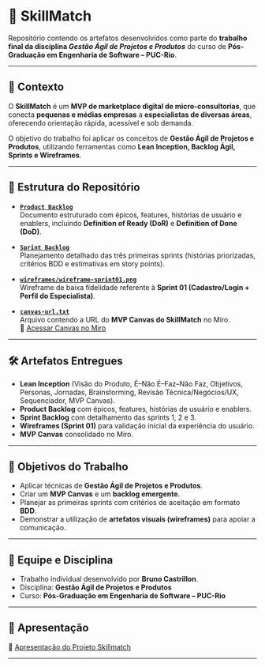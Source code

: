 # 📌 SkillMatch

Repositório contendo os artefatos desenvolvidos como parte do **trabalho final da disciplina _Gestão Ágil de Projetos e Produtos_** do curso de **Pós-Graduação em Engenharia de Software – PUC-Rio**.

---

## 📖 Contexto

O **SkillMatch** é um **MVP de marketplace digital de micro-consultorias**, que conecta **pequenas e médias empresas** a **especialistas de diversas áreas**, oferecendo orientação rápida, acessível e sob demanda.

O objetivo do trabalho foi aplicar os conceitos de **Gestão Ágil de Projetos e Produtos**, utilizando ferramentas como **Lean Inception, Backlog Ágil, Sprints e Wireframes**.

---

## 📂 Estrutura do Repositório

- **[`Product Backlog`]([./Product%20Backlog](https://github.com/brunocastrillon/pos-puc-sprint03-gap/blob/master/product-backlog.pdf))**  
  Documento estruturado com épicos, features, histórias de usuário e enablers, incluindo **Definition of Ready (DoR)** e **Definition of Done (DoD)**.

- **[`Sprint Backlog`]([./Sprint%20Backlog](https://github.com/brunocastrillon/pos-puc-sprint03-gap/blob/master/sprint-backlog.pdf))**  
  Planejamento detalhado das três primeiras sprints (histórias priorizadas, critérios BDD e estimativas em story points).

- **[`wireframes/wireframe-sprint01.png`](./wireframes/wireframe-sprint01.pnghttps://github.com/brunocastrillon/pos-puc-sprint03-gap/blob/master/wireframes/wireframe-sprint%2001.png)**  
  Wireframe de baixa fidelidade referente à **Sprint 01 (Cadastro/Login + Perfil do Especialista)**.

- **[`canvas-url.txt`]([./canvas-url.txt](https://github.com/brunocastrillon/pos-puc-sprint03-gap/blob/master/canvas-url.txt))**  
  Arquivo contendo a URL do **MVP Canvas do SkillMatch** no Miro.  
  🔗 [Acessar Canvas no Miro](https://miro.com/app/board/uXjVJKuJfJs=/?share_link_id=791216612941)

---

## 🛠️ Artefatos Entregues

- **Lean Inception** (Visão do Produto, É–Não É–Faz–Não Faz, Objetivos, Personas, Jornadas, Brainstorming, Revisão Técnica/Negócios/UX, Sequenciador, MVP Canvas).  
- **Product Backlog** com épicos, features, histórias de usuário e enablers.  
- **Sprint Backlog** com detalhamento das sprints 1, 2 e 3.  
- **Wireframes (Sprint 01)** para validação inicial da experiência do usuário.  
- **MVP Canvas** consolidado no Miro.  

---

## 🎯 Objetivos do Trabalho

- Aplicar técnicas de **Gestão Ágil de Projetos e Produtos**.  
- Criar um **MVP Canvas** e um **backlog emergente**.  
- Planejar as primeiras sprints com critérios de aceitação em formato **BDD**.  
- Demonstrar a utilização de **artefatos visuais (wireframes)** para apoiar a comunicação.  

---

## 👥 Equipe e Disciplina

- Trabalho individual desenvolvido por **Bruno Castrillon**.  
- Disciplina: **Gestão Ágil de Projetos e Produtos**  
- Curso: **Pós-Graduação em Engenharia de Software – PUC-Rio**

---

## 📌 Apresentação

🔗 [Apresentação do Projeto Skillmatch](https://youtu.be/cXFZsxijfl0)

---
